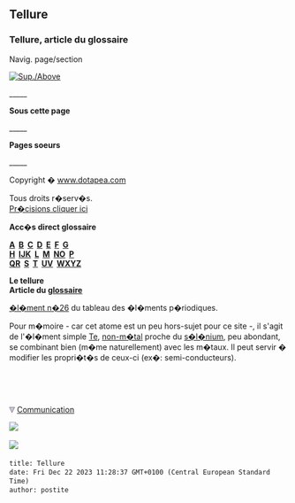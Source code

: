 ## Tellure
### Tellure, article du glossaire
 Navig. page/section

[![Sup./Above](_derived/up_cmp_themenoir010_up.gif)](t.html)

\_\_\_\_\_

**Sous cette page**

\_\_\_\_\_

**Pages soeurs**

\_\_\_\_\_

Copyright � www.dotapea.com

Tous droits r�serv�s.  
[Pr�cisions cliquer ici](droitscopie.html)

**Acc�s direct glossaire**

**[A](a.html)  [B](b.html)  [C](c.html)  [D](d.html)  [E](e.html)  [F](f.html)  [G](g.html)  
[H](h.html)  [IJK](ijk.html)  [L](l.html)  [M](m.html)  [NO](no.html)  [P](p.html)  
[QR](qr.html)  [S](s.html)  [T](t.html)  [UV](uv.html)  [WXYZ](wxyz.html)**

**Le tellure  
Article du [glossaire](glossaire.html)**

[�l�ment n�26](annexe1.html#te) du tableau des �l�ments p�riodiques.

Pour m�moire - car cet atome est un peu hors-sujet pour ce site -, il s'agit de l'�l�ment simple [Te](annexe1.html#te), [non-m�tal](nonmetaux.html) proche du [s�l�nium](selenium.html), peu abondant, se combinant bien (m�me naturellement) avec les m�taux. Il peut servir � modifier les propri�t�s de ceux-ci (ex�: semi-conducteurs).



 

 ![](images/transparent122x1.gif)

![](images/flechebas.gif) [Communication](http://www.artrealite.com/annonceurs.htm) 

[![](https://cbonvin.fr/sites/regie.artrealite.com/visuels/campagne1.png)](index-2.html#20131014)

![](https://cbonvin.fr/sites/regie.artrealite.com/visuels/campagne2.png)
```
title: Tellure
date: Fri Dec 22 2023 11:28:37 GMT+0100 (Central European Standard Time)
author: postite
```
